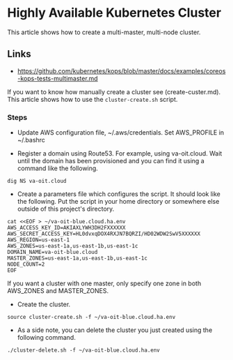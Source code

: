 # Highly Available Kubernetes Cluster

This article shows how to create a multi-master, multi-node cluster.

## Links

* https://github.com/kubernetes/kops/blob/master/docs/examples/coreos-kops-tests-multimaster.md

If you want to know how manually create a cluster see (create-custer.md). This article shows how to use the `cluster-create.sh` script.

### Steps

* Update AWS configuration file, ~/.aws/credentials. Set AWS_PROFILE in ~/.bashrc

* Register a domain using Route53. For example, using va-oit.cloud. Wait until the domain has been provisioned and you can find it using a command like the following.

```
dig NS va-oit.cloud
```

* Create a parameters file which configures the script. It should look like the following. Put the script in your home directory or somewhere else outside of this project's directory.

```
cat <<EOF > ~/va-oit-blue.cloud.ha.env
AWS_ACCESS_KEY_ID=AKIAXLYWH3DH2FXXXXXX
AWS_SECRET_ACCESS_KEY=HL0dvxqDOX4RXJN7BQRZI/HD02WDW2SwV5XXXXXX
AWS_REGION=us-east-1
AWS_ZONES=us-east-1a,us-east-1b,us-east-1c
DOMAIN_NAME=va-oit-blue.cloud
MASTER_ZONES=us-east-1a,us-east-1b,us-east-1c
NODE_COUNT=2
EOF
```

If you want a cluster with one master, only specify one zone in both AWS_ZONES and MASTER_ZONES.

* Create the cluster.

```
source cluster-create.sh -f ~/va-oit-blue.cloud.ha.env
```

* As a side note, you can delete the cluster you just created using the following command.

```
./cluster-delete.sh -f ~/va-oit-blue.cloud.ha.env
```
